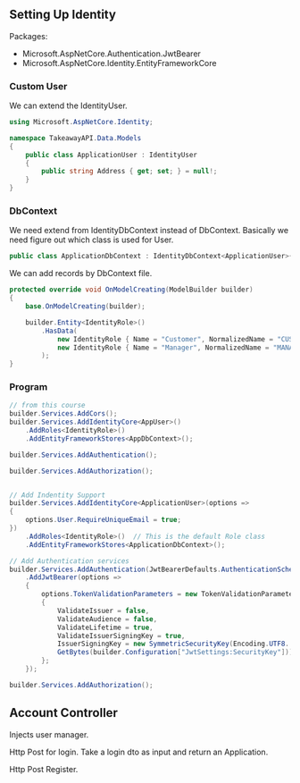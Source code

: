 ## Setting Up Identity
Packages:
- Microsoft.AspNetCore.Authentication.JwtBearer
- Microsoft.AspNetCore.Identity.EntityFrameworkCore

### Custom User
We can extend the IdentityUser.
```c#
using Microsoft.AspNetCore.Identity;

namespace TakeawayAPI.Data.Models
{
    public class ApplicationUser : IdentityUser
    {
        public string Address { get; set; } = null!;
    }
}
```


### DbContext
We need extend from IdentityDbContext instead of DbContext. Basically we need figure out which class is used for User.
```c#
public class ApplicationDbContext : IdentityDbContext<ApplicationUser>{...}
```

We can add records by DbContext file.
```c#
protected override void OnModelCreating(ModelBuilder builder)
{
    base.OnModelCreating(builder);

    builder.Entity<IdentityRole>()
        .HasData(
            new IdentityRole { Name = "Customer", NormalizedName = "CUSTOMER" },
            new IdentityRole { Name = "Manager", NormalizedName = "MANAGER" }
        );
}
```

### Program

```c#
// from this course
builder.Services.AddCors();
builder.Services.AddIdentityCore<AppUser>()
    .AddRoles<IdentityRole>()
    .AddEntityFrameworkStores<AppDbContext>();

builder.Services.AddAuthentication();

builder.Services.AddAuthorization();


// Add Indentity Support
builder.Services.AddIdentityCore<ApplicationUser>(options =>
{
    options.User.RequireUniqueEmail = true;
})
    .AddRoles<IdentityRole>()  // This is the default Role class
    .AddEntityFrameworkStores<ApplicationDbContext>();

// Add Authentication services
builder.Services.AddAuthentication(JwtBearerDefaults.AuthenticationScheme)
    .AddJwtBearer(options =>
    {
        options.TokenValidationParameters = new TokenValidationParameters
        {
            ValidateIssuer = false,
            ValidateAudience = false,
            ValidateLifetime = true,
            ValidateIssuerSigningKey = true,
            IssuerSigningKey = new SymmetricSecurityKey(Encoding.UTF8.
            GetBytes(builder.Configuration["JwtSettings:SecurityKey"]))
        };
    });

builder.Services.AddAuthorization();
```


## Account Controller
Injects user manager.

Http Post for login.
Take a login dto as input and return an Application.

Http Post Register.




